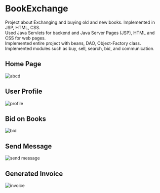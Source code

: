# BookExchange
Project about Exchanging and buying old and new books. Implemented in JSP, HTML, CSS. </br>
Used Java Servlets for backend and Java Server Pages (JSP), HTML and CSS for web pages.</br>
Implemented entire project with beans, DAO, Object-Factory class.</br>
Implemented modules such as buy, sell, search, bid, and communication.

## Home Page 
![abcd](https://cloud.githubusercontent.com/assets/17445806/21733009/31fee67a-d411-11e6-94c4-dd977aa69f3d.jpg)

## User Profile
![profile](https://cloud.githubusercontent.com/assets/17445806/21733059/6f460ee6-d411-11e6-8b82-90bc1cb98e5b.jpg)

## Bid on Books
![bid](https://cloud.githubusercontent.com/assets/17445806/21733164/e3305b5e-d411-11e6-8c2f-efc27954ba5b.jpg)

## Send Message
![send message](https://cloud.githubusercontent.com/assets/17445806/21733184/fd569192-d411-11e6-985d-d960b08f9cc5.jpg)

## Generated Invoice
![invoice](https://cloud.githubusercontent.com/assets/17445806/21733205/0f86c0c6-d412-11e6-8479-ee37f13c6ac2.jpg)

